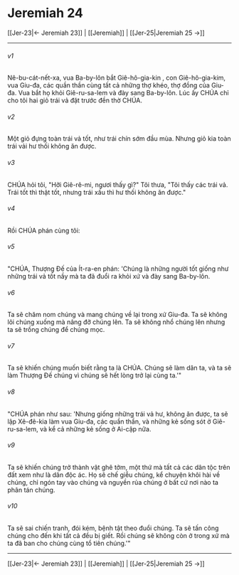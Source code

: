 # Jeremiah 24

[[Jer-23|← Jeremiah 23]] | [[Jeremiah]] | [[Jer-25|Jeremiah 25 →]]
***



###### v1 
Nê-bu-cát-nết-xa, vua Ba-by-lôn bắt Giê-hô-gia-kin , con Giê-hô-gia-kim, vua Giu-đa, các quần thần cùng tất cả những thợ khéo, thợ đồng của Giu-đa. Vua bắt họ khỏi Giê-ru-sa-lem và đày sang Ba-by-lôn. Lúc ấy CHÚA chỉ cho tôi hai giỏ trái vả đặt trước đền thờ CHÚA. 

###### v2 
Một giỏ đựng toàn trái vả tốt, như trái chín sớm đầu mùa. Nhưng giỏ kia toàn trái vải hư thối không ăn được. 

###### v3 
CHÚA hỏi tôi, "Hỡi Giê-rê-mi, ngươi thấy gì?" Tôi thưa, "Tôi thấy các trái vả. Trái tốt thì thật tốt, nhưng trái xấu thì hư thối không ăn được." 

###### v4 
Rồi CHÚA phán cùng tôi: 

###### v5 
"CHÚA, Thượng Đế của Ít-ra-en phán: 'Chúng là những người tốt giống như những trái vả tốt nầy mà ta đã đuổi ra khỏi xứ và đày sang Ba-by-lôn. 

###### v6 
Ta sẽ chăm nom chúng và mang chúng về lại trong xứ Giu-đa. Ta sẽ không lôi chúng xuống mà nâng đỡ chúng lên. Ta sẽ không nhổ chúng lên nhưng ta sẽ trồng chúng để chúng mọc. 

###### v7 
Ta sẽ khiến chúng muốn biết rằng ta là CHÚA. Chúng sẽ làm dân ta, và ta sẽ làm Thượng Đế chúng vì chúng sẽ hết lòng trở lại cùng ta.'" 

###### v8 
"CHÚA phán như sau: 'Nhưng giống những trái vả hư, không ăn được, ta sẽ lập Xê-đê-kia làm vua Giu-đa, các quần thần, và những kẻ sống sót ở Giê-ru-sa-lem, và kể cả những kẻ sống ở Ai-cập nữa. 

###### v9 
Ta sẽ khiến chúng trở thành vật ghê tởm, một thứ mà tất cả các dân tộc trên đất xem như là dân độc ác. Họ sẽ chế giễu chúng, kể chuyện khôi hài về chúng, chỉ ngón tay vào chúng và nguyền rủa chúng ở bất cứ nơi nào ta phân tán chúng. 

###### v10 
Ta sẽ sai chiến tranh, đói kém, bệnh tật theo đuổi chúng. Ta sẽ tấn công chúng cho đến khi tất cả đều bị giết. Rồi chúng sẽ không còn ở trong xứ mà ta đã ban cho chúng cùng tổ tiên chúng.'"

***
[[Jer-23|← Jeremiah 23]] | [[Jeremiah]] | [[Jer-25|Jeremiah 25 →]]
